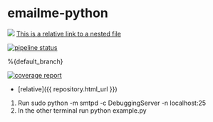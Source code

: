 # emailme-python

[<img src="https://img.shields.io/badge/Quick-Install-brightgreen.svg">](https://dev.try.direct/deploy/hjdshfjdfjd)
[This is a relative link to a nested file](project/settings.py)

[![pipeline status](project/settings.pyg)](/../../../)

%{default_branch}


[![coverage report](/../badges/develop/coverage.svg)](/../)

* [relative]({{ repository.html_url }})

1) Run sudo python -m smtpd -c DebuggingServer -n localhost:25  
2) In the other terminal run python example.py


<script type="text/javascript">
// JavaScript example

console.log("ddsdsds");
document.getElementById("demo").innerHTML = "Hello JavaScript!";
</script>
